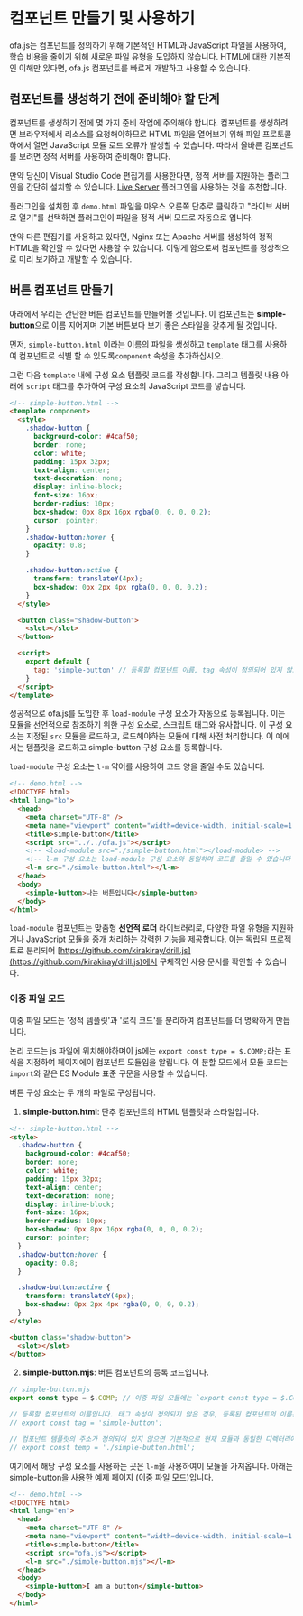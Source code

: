 # 컴포넌트 만들기 및 사용하기

ofa.js는 컴포넌트를 정의하기 위해 기본적인 HTML과 JavaScript 파일을 사용하여, 학습 비용을 줄이기 위해 새로운 파일 유형을 도입하지 않습니다. HTML에 대한 기본적인 이해만 있다면, ofa.js 컴포넌트를 빠르게 개발하고 사용할 수 있습니다.

## 컴포넌트를 생성하기 전에 준비해야 할 단계

컴포넌트를 생성하기 전에 몇 가지 준비 작업에 주의해야 합니다. 컴포넌트를 생성하려면 브라우저에서 리소스를 요청해야하므로 HTML 파일을 열어보기 위해 파일 프로토콜 하에서 열면 JavaScript 모듈 로드 오류가 발생할 수 있습니다. 따라서 올바른 컴포넌트를 보려면 정적 서버를 사용하여 준비해야 합니다.

만약 당신이 Visual Studio Code 편집기를 사용한다면, 정적 서버를 지원하는 플러그인을 간단히 설치할 수 있습니다. [Live Server](https://marketplace.visualstudio.com/items?itemName=ritwickdey.LiveServer) 플러그인을 사용하는 것을 추천합니다.

플러그인을 설치한 후 `demo.html` 파일을 마우스 오른쪽 단추로 클릭하고 "라이브 서버로 열기"를 선택하면 플러그인이 파일을 정적 서버 모드로 자동으로 엽니다.

만약 다른 편집기를 사용하고 있다면, Nginx 또는 Apache 서버를 생성하여 정적 HTML을 확인할 수 있다면 사용할 수 있습니다. 이렇게 함으로써 컴포넌트를 정상적으로 미리 보기하고 개발할 수 있습니다.

## 버튼 컴포넌트 만들기

아래에서 우리는 간단한 버튼 컴포넌트를 만들어볼 것입니다. 이 컴포넌트는 **simple-button**으로 이름 지어지며 기본 버튼보다 보기 좋은 스타일을 갖추게 될 것입니다.

먼저, `simple-button.html` 이라는 이름의 파일을 생성하고 `template` 태그를 사용하여 컴포넌트로 식별 할 수 있도록`component` 속성을 추가하십시오.

그런 다음 `template` 내에 구성 요소 템플릿 코드를 작성합니다. 그리고 템플릿 내용 아래에 `script` 태그를 추가하여 구성 요소의 JavaScript 코드를 넣습니다.

```html
<!-- simple-button.html -->
<template component>
  <style>
    .shadow-button {
      background-color: #4caf50;
      border: none;
      color: white;
      padding: 15px 32px;
      text-align: center;
      text-decoration: none;
      display: inline-block;
      font-size: 16px;
      border-radius: 10px;
      box-shadow: 0px 8px 16px rgba(0, 0, 0, 0.2);
      cursor: pointer;
    }
    .shadow-button:hover {
      opacity: 0.8;
    }

    .shadow-button:active {
      transform: translateY(4px);
      box-shadow: 0px 2px 4px rgba(0, 0, 0, 0.2);
    }
  </style>

  <button class="shadow-button">
    <slot></slot>
  </button>

  <script>
    export default {
      tag: 'simple-button' // 등록할 컴포넌트 이름, tag 속성이 정의되어 있지 않으면 파일 이름과 동일한 컴포넌트 이름으로 등록됩니다
    }
  </script>
</template>
```

성공적으로 ofa.js를 도입한 후 `load-module` 구성 요소가 자동으로 등록됩니다. 이는 모듈을 선언적으로 참조하기 위한 구성 요소로, 스크립트 태그와 유사합니다. 이 구성 요소는 지정된 `src` 모듈을 로드하고, 로드해야하는 모듈에 대해 사전 처리합니다. 이 예에서는 템플릿을 로드하고 simple-button 구성 요소를 등록합니다.

`load-module` 구성 요소는 `l-m` 약어를 사용하여 코드 양을 줄일 수도 있습니다.

```html
<!-- demo.html -->
<!DOCTYPE html>
<html lang="ko">
  <head>
    <meta charset="UTF-8" />
    <meta name="viewport" content="width=device-width, initial-scale=1.0" />
    <title>simple-button</title>
    <script src="../../ofa.js"></script>
    <!-- <load-module src="./simple-button.html"></load-module> -->
    <!-- l-m 구성 요소는 load-module 구성 요소와 동일하며 코드를 줄일 수 있습니다 -->
    <l-m src="./simple-button.html"></l-m>
  </head>
  <body>
    <simple-button>나는 버튼입니다</simple-button>
  </body>
</html>
```

`load-module` 컴포넌트는 맞춤형 **선언적 로더** 라이브러리로, 다양한 파일 유형을 지원하거나 JavaScript 모듈을 중개 처리하는 강력한 기능을 제공합니다. 이는 독립된 프로젝트로 분리되어 [https://github.com/kirakiray/drill.js](https://github.com/kirakiray/drill.js)에서 구체적인 사용 문서를 확인할 수 있습니다.

### 이중 파일 모드

이중 파일 모드는 '정적 템플릿'과 '로직 코드'를 분리하여 컴포넌트를 더 명확하게 만듭니다.

논리 코드는 js 파일에 위치해야하며이 js에는 `export const type = $.COMP;`라는 표식을 지정하여 페이지에이 컴포넌트 모듈임을 알립니다. 이 분할 모드에서 모듈 코드는 `import`와 같은 ES Module 표준 구문을 사용할 수 있습니다.

버튼 구성 요소는 두 개의 파일로 구성됩니다.

1. **simple-button.html**: 단추 컴포넌트의 HTML 템플릿과 스타일입니다.

```html
<!-- simple-button.html -->
<style>
  .shadow-button {
    background-color: #4caf50;
    border: none;
    color: white;
    padding: 15px 32px;
    text-align: center;
    text-decoration: none;
    display: inline-block;
    font-size: 16px;
    border-radius: 10px;
    box-shadow: 0px 8px 16px rgba(0, 0, 0, 0.2);
    cursor: pointer;
  }
  .shadow-button:hover {
    opacity: 0.8;
  }

  .shadow-button:active {
    transform: translateY(4px);
    box-shadow: 0px 2px 4px rgba(0, 0, 0, 0.2);
  }
</style>

<button class="shadow-button">
  <slot></slot>
</button>
```

2. **simple-button.mjs**: 버튼 컴포넌트의 등록 코드입니다.

```javascript
// simple-button.mjs
export const type = $.COMP; // 이중 파일 모듈에는 `export const type = $.COMP`가 있어야 합니다.

// 등록할 컴포넌트의 이름입니다. 태그 속성이 정의되지 않은 경우, 등록된 컴포넌트의 이름은 파일 이름과 동일합니다.
// export const tag = 'simple-button';

// 컴포넌트 템플릿의 주소가 정의되어 있지 않으면 기본적으로 현재 모듈과 동일한 디렉터리에 컴포넌트와 동일한 이름의 html 파일을 로드합니다.
// export const temp = './simple-button.html';
```

여기에서 해당 구성 요소를 사용하는 곳은 `l-m`을 사용하여이 모듈을 가져옵니다. 아래는 simple-button을 사용한 예제 페이지 (이중 파일 모드)입니다.

```html
<!-- demo.html -->
<!DOCTYPE html>
<html lang="en">
  <head>
    <meta charset="UTF-8" />
    <meta name="viewport" content="width=device-width, initial-scale=1.0" />
    <title>simple-button</title>
    <script src="ofa.js"></script>
    <l-m src="./simple-button.mjs"></l-m> 
  </head>
  <body>
    <simple-button>I am a button</simple-button>
  </body>
</html>
```